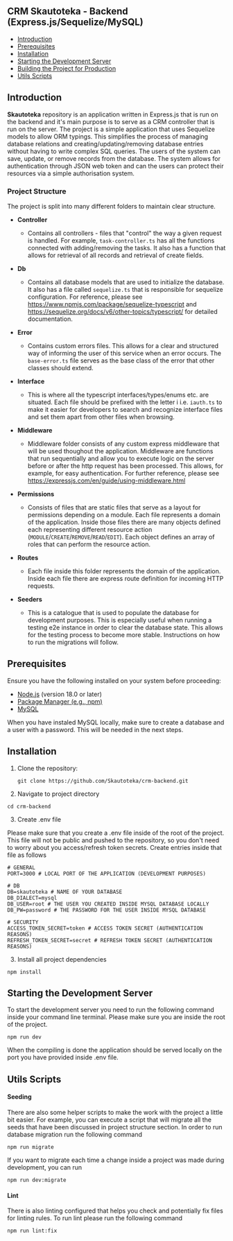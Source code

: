 ## CRM Skautoteka - Backend (Express.js/Sequelize/MySQL)

-   [Introduction](#introduction)
-   [Prerequisites](#prerequisites)
-   [Installation](#installation)
-   [Starting the Development Server](#starting-the-development-server)
-   [Building the Project for Production](#building-the-project-for-production)
-   [Utils Scripts](#utils-scripts)

## Introduction

**Skautoteka** repository is an application written in Express.js that is run on the backend and it's main purpose is to serve as a CRM controller that is run on the server. The project is a simple application that uses Sequelize models to allow ORM typings. This simplifies the process of managing database relations and creating/updating/removing database entries without having to write complex SQL queries. The users of the system can save, update, or remove records from the database. The system allows for authentication through JSON web token and can the users can protect their resources via a simple authorisation system.

### Project Structure

The project is split into many different folders to maintain clear structure.

-   **Controller**

    -   Contains all controllers - files that "control" the way a given request is handled. For example, `task-controller.ts` has all the functions connected with adding/removing the tasks. It also has a function that allows for retrieval of all records and retrieval of create fields.

-   **Db**

    -   Contains all database models that are used to initialize the database. It also has a file called `sequelize.ts` that is responsible for sequelize configuration. For reference, please see https://www.npmjs.com/package/sequelize-typescript and https://sequelize.org/docs/v6/other-topics/typescript/ for detailed documentation.

-   **Error**

    -   Contains custom errors files. This allows for a clear and structured way of informing the user of this service when an error occurs. The `base-error.ts` file serves as the base class of the error that other classes should extend.

-   **Interface**

    -   This is where all the typescript interfaces/types/enums etc. are situated. Each file should be prefixed with the letter i i.e. `iauth.ts` to make it easier for developers to search and recognize interface files and set them apart from other files when browsing.

-   **Middleware**

    -   Middleware folder consists of any custom express middleware that will be used thoughout the application. Middleware are functions that run sequentially and allow you to execute logic on the server before or after the http request has been processed. This allows, for example, for easy authentication. For further reference, please see https://expressjs.com/en/guide/using-middleware.html

-   **Permissions**

    -   Consists of files that are static files that serve as a layout for permissions depending on a module. Each file represents a domain of the application. Inside those files there are many objects defined each representing different resource action (`MODULE`/`CREATE`/`REMOVE`/`READ`/`EDIT`). Each object defines an array of roles that can perform the resource action.

-   **Routes**

    -   Each file inside this folder represents the domain of the application. Inside each file there are express route definition for incoming HTTP requests.

-   **Seeders**
    -   This is a catalogue that is used to populate the database for development purposes. This is especially useful when running a testing e2e instance in order to clear the database state. This allows for the testing process to become more stable. Instructions on how to run the migrations will follow.

## Prerequisites

Ensure you have the following installed on your system before proceeding:

-   [Node.js](https://nodejs.org/) (version 18.0 or later)
-   [Package Manager (e.g., npm)](https://www.npmjs.com/get-npm)
-   [MySQL](https://www.mysql.com/)

When you have instaled MySQL locally, make sure to create a database and a user with a password. This will be needed in the next steps.

## Installation

1. Clone the repository:
    ```
    git clone https://github.com/Skautoteka/crm-backend.git
    ```
2. Navigate to project directory

```
cd crm-backend
```

3. Create .env file

Please make sure that you create a .env file inside of the root of the project. This file will not be public and pushed to the repository, so you don't need to worry about you access/refresh token secrets. Create entries inside that file as follows

```
# GENERAL
PORT=3000 # LOCAL PORT OF THE APPLICATION (DEVELOPMENT PURPOSES)

# DB
DB=skautoteka # NAME OF YOUR DATABASE
DB_DIALECT=mysql
DB_USER=root # THE USER YOU CREATED INSIDE MYSQL DATABASE LOCALLY
DB_PW=password # THE PASSWORD FOR THE USER INSIDE MYSQL DATABASE

# SECURITY
ACCESS_TOKEN_SECRET=token # ACCESS TOKEN SECRET (AUTHENTICATION REASONS)
REFRESH_TOKEN_SECRET=secret # REFRESH TOKEN SECRET (AUTHENTICATION REASONS)
```

3. Install all project dependencies

```
npm install
```

## Starting the Development Server

To start the development server you need to run the following command inside your command line terminal. Please make sure you are inside the root of the project.

```
npm run dev
```

When the compiling is done the application should be served locally on the port you have provided inside .env file.

## Utils Scripts

#### Seeding

There are also some helper scripts to make the work with the project a little bit easier. For example, you can execute a script that will migrate all the seeds that have been discussed in project structure section. In order to run database migration run the following command

```
npm run migrate
```

If you want to migrate each time a change inside a project was made during development, you can run

```
npm run dev:migrate
```

#### Lint

There is also linting configured that helps you check and potentially fix files for linting rules. To run lint please run the following command

```
npm run lint:fix
```
